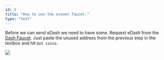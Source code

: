 ```yaml
---
id: 5
title: "How to use the evonet faucet."
type: "text"
---
```

Before we can send eDash we need to have some. Request eDash from the [Dash Faucet](http://faucet.evonet.networks.dash.org/).
Just paste the unused address from the previous step in the textbox and hit `Get coins`.

[![](https://dashcodelabstests.000webhostapp.com/codelabs/Using-DashJS-with-JavaScript-in-VSCode/img/5b280bc3711bb252.png)](http://faucet.evonet.networks.dash.org/)